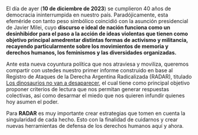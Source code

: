 El día de ayer (**10 de diciembre de 2023**) se cumplieron 40 años de democracia ininterrumpida en nuestro país. Paradójicamente, esta efeméride con tanto peso simbólico coincidió con la asunción presidencial de Javier Milei, cuyo **discurso e ideal de nación funciona como un desinhibidor para el paso a la acción de ideas violentas que tienen como objetivo principal amedrentar distintas formas de activismo y militancia, recayendo particularmente sobre los movimientos de memoria y derechos humanos, los feminismos y las diversidades organizadas.**

Ante esta nueva coyuntura política que nos atraviesa y moviliza, queremos compartir con ustedes nuestro primer informe construido en base al Registro de Ataques de la Derecha Argentina Radicalizada (RADAR), titulado[ Los dinosaurios no van a desaparecer](https://envios.revistacrisis.com.ar/lists/lt.php?tid=cR0BBgNVAVhaXR0JV1ALTFYEXFMZWFYOBh8GBFABBFsLB1BbCFJIDlsNU1tUV1NMWlZSVBlVWFAJH1pWB1QYDVtSB1MFAAAAWQBTRQMDVFIHUVFQGVJTVQMfVgQABRhbDFdbTldVDVgOW1YKDwRXUA), el cual tiene como principal objetivo proponer criterios de lectura que nos permitan generar respuestas colectivas, así como desarmar el miedo que nos quieren infundir quienes hoy asumen el poder.

Para **RADAR** es muy importante crear estrategias que tomen en cuenta la singularidad de cada hecho. Esto con la finalidad de cuidarnos y crear nuevas herramientas de defensa de los derechos humanos aquí y ahora.

